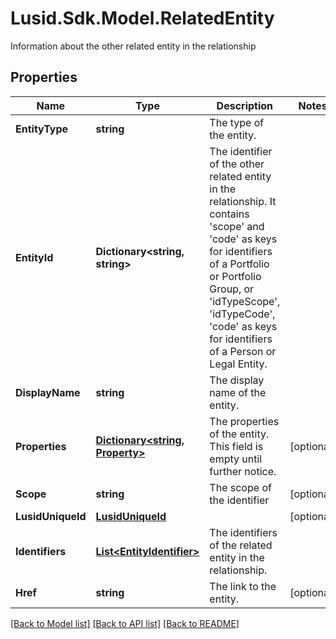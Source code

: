 # Lusid.Sdk.Model.RelatedEntity
Information about the other related entity in the relationship

## Properties

Name | Type | Description | Notes
------------ | ------------- | ------------- | -------------
**EntityType** | **string** | The type of the entity. | 
**EntityId** | **Dictionary&lt;string, string&gt;** | The identifier of the other related entity in the relationship. It contains &#39;scope&#39; and &#39;code&#39; as keys for identifiers of a Portfolio or Portfolio Group, or &#39;idTypeScope&#39;, &#39;idTypeCode&#39;, &#39;code&#39; as keys for identifiers of a Person or Legal Entity. | 
**DisplayName** | **string** | The display name of the entity. | 
**Properties** | [**Dictionary&lt;string, Property&gt;**](Property.md) | The properties of the entity. This field is empty until further notice. | [optional] 
**Scope** | **string** | The scope of the identifier | [optional] 
**LusidUniqueId** | [**LusidUniqueId**](LusidUniqueId.md) |  | [optional] 
**Identifiers** | [**List&lt;EntityIdentifier&gt;**](EntityIdentifier.md) | The identifiers of the related entity in the relationship. | 
**Href** | **string** | The link to the entity. | [optional] 

[[Back to Model list]](../README.md#documentation-for-models) [[Back to API list]](../README.md#documentation-for-api-endpoints) [[Back to README]](../README.md)

